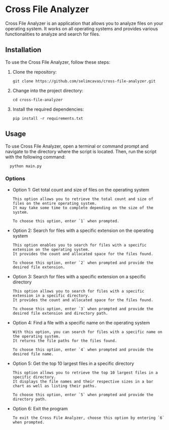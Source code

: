 # Cross File Analyzer

Cross File Analyzer is an application that allows you to analyze files on your operating system. It works on all operating systems and provides various functionalities to analyze and search for files.

## Installation

To use the Cross File Analyzer, follow these steps:

1. Clone the repository:

   ```
   git clone https://github.com/selimcavas/cross-file-analyzer.git
   ```
   
2. Change into the project directory:

    ```
    cd cross-file-analyzer
    ```
  
3. Install the required dependencies:

    ```
    pip install -r requirements.txt
    ```

## Usage

To use Cross File Analyzer, open a terminal or command prompt and navigate to the directory where the script is located. Then, run the script with the following command:

  ```
    python main.py
  ```
 
### Options ###

- Option 1: Get total count and size of files on the operating system
    
    
    ```
    This option allows you to retrieve the total count and size of files on the entire operating system. 
    It may take some time to complete depending on the size of the system.

    To choose this option, enter `1` when prompted.
    ```


- Option 2: Search for files with a specific extension on the operating system
    
    ```
    This option enables you to search for files with a specific extension on the operating system. 
    It provides the count and allocated space for the files found.

    To choose this option, enter `2` when prompted and provide the desired file extension.
    ```


- Option 3: Search for files with a specific extension on a specific directory
    
    ```
    This option allows you to search for files with a specific extension in a specific directory. 
    It provides the count and allocated space for the files found.

    To choose this option, enter `3` when prompted and provide the desired file extension and directory path.
    ```


- Option 4: Find a file with a specific name on the operating system
    
    ```
    With this option, you can search for files with a specific name on the operating system. 
    It returns the file paths for the files found.

    To choose this option, enter `4` when prompted and provide the desired file name.
    ```


- Option 5: Get the top 10 largest files in a specific directory
    
    ```
    This option allows you to retrieve the top 10 largest files in a specific directory. 
    It displays the file names and their respective sizes in a bar chart as well as listing their paths.

    To choose this option, enter `5` when prompted and provide the directory path.
    ```


- Option 6: Exit the program

    ```
    To exit the Cross File Analyzer, choose this option by entering `6` when prompted.
    ```

